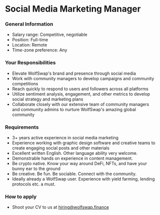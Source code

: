 # Social Media Marketing Manager

### General Information

* Salary range: Competitive, negotiable
* Position: Full-time
* Location: Remote
* Time-zone preference: Any

### Your Responsibilities

* Elevate WolfSwap's brand and presence through social media
* Work with community managers to develop campaigns and community competitions
* Reach quickly to respond to users and followers across all platforms
* Utilize sentiment analysis, engagement, and other metrics to develop social strategy and marketing plans
* Collaborate closely with our extensive team of community managers and community admins to nurture WolfSwap's amazing global community

### Requirements

* 3+ years active experience in social media marketing
* Experience working with graphic design software and creative teams to create engaging social posts and other materials
* Excellent written English. Other language ability very welcome.
* Demonstrable hands on experience in content management.
* Be crypto native. Know your way around DeFi, NFTs, and have your bunny ear to the ground
* Be creative. Be fun. Be sociable. Connect with the community.&#x20;
* Ideally already a WolfSwap user. Experience with yield farming, lending protocols etc. a must.



### How to apply

* Shoot your CV to us at hiring@wolfswap.finance
